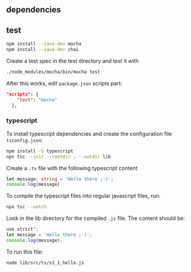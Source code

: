 

## dependencies

## test 

```bash
npm install --save-dev mocha
npm install --save-dev chai
```
Create a test spec in the test directory and test it 
with 
```bash
./node_modules/mocha/bin/mocha test
```
After this works, edit `package.json` scripts part:

```json
"scripts": {
    "test": "mocha"
  },
```

### typescript

To install typescript dependencies and create 
the configuration file `tsconfig.json`:

```bash
npm install -S typescript
npx tsc --init --rootdir . --outdir lib
```

Create a `.ts` file with the following typescript content

```typescript
let message: string = 'Hello there ;-)';
console.log(message)
```

To compile the typescript files into regular javascript files,
run:
```bash
npx tsc --watch
```

Look in the lib directory for the compiled `.js` file. The
content should be:

```javascript
use strict";
let message = 'Hello there ;-)';
console.log(message);
```

To run this file:
```bash
node lib/src/ts/s1_1_hello.js 
```

